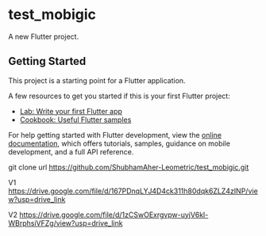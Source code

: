 # test_mobigic

A new Flutter project.

## Getting Started

This project is a starting point for a Flutter application.

A few resources to get you started if this is your first Flutter project:

- [Lab: Write your first Flutter app](https://docs.flutter.dev/get-started/codelab)
- [Cookbook: Useful Flutter samples](https://docs.flutter.dev/cookbook)

For help getting started with Flutter development, view the
[online documentation](https://docs.flutter.dev/), which offers tutorials,
samples, guidance on mobile development, and a full API reference.


git clone url
https://github.com/ShubhamAher-Leometric/test_mobigic.git

V1
https://drive.google.com/file/d/167PDnqLYJ4D4ck311h80dqk6ZLZ4zINP/view?usp=drive_link

V2
https://drive.google.com/file/d/1zCSwOExrgvpw-uyjV6kl-WBrphsiVFZg/view?usp=drive_link